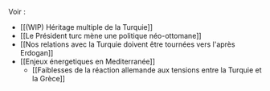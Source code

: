 Voir :

- [[(WIP) Héritage multiple de la Turquie]]
- [[Le Président turc mène une politique néo-ottomane]]
- [[Nos relations avec la Turquie doivent être tournées vers l'après Erdogan]]
- [[Enjeux énergetiques en Mediterranée]]
	- [[Faiblesses de la réaction allemande aux tensions entre la Turquie et la Grèce]]
